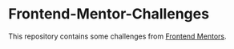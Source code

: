 # Frontend-Mentor-Challenges

This repository contains some challenges from [Frontend Mentors](https://www.frontendmentor.io/challenges).
